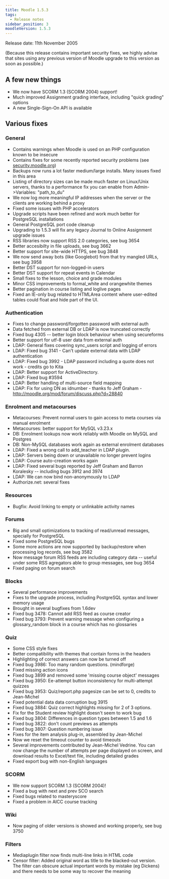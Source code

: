 ```yaml
---
title: Moodle 1.5.3
tags:
  - Release notes
sidebar_position: 3
moodleVersion: 1.5.3
---
```

Release date: 11th November 2005

(Because this release contains important security fixes, we highly advise that sites using any previous version of Moodle upgrade to this version as soon as possible.)

## A few new things

- We now have SCORM 1.3 (SCORM 2004) support!
- Much improved Assignment grading interface, including "quick grading" options
- A new Single-Sign-On API is available

## Various fixes

### General

- Contains warnings when Moodle is used on an PHP configuration known to be insecure
- Contains fixes for some recently reported security problems (see [security.moodle.org](http://security.moodle.org/))
- Backups now runs a lot faster medium/large installs. Many issues fixed in this area
- Listing of directory sizes can be made much faster on Linux/Unix servers, thanks to a performance fix you can enable from Admin->Variables: "path_to_du"
- We now log more meaningful IP addresses when the server or the clients are working behind a proxy
- Fixed some issues with PHP accelerators
- Upgrade scripts have been refined and work much better for PostgreSQL installations
- General PostgreSQL port code cleanup
- Upgrading to 1.5.3 will fix any legacy Journal to Online Assignment upgrade issues
- RSS libraries now support RSS 2.0 categories, see bug 3654
- Better accesibilty in file uploads, see bug 3662
- Better support for site-wide HTTPS, see bug 3848
- We now send away bots (like Googlebot) from that try mangled URLs, see bug 3958
- Better DST support for non-logged-in users
- Better DST support for repeat events in Calendar
- Small fixes to the lesson, choice and grade modules
- Minor CSS improvements to formal_white and orangewhite themes
- Better pagination in course listing and loglive pages
- Fixed an IE-only bug related to HTMLArea content where user-edited tables could float and hide part of the UI.

### Authentication

- Fixes to change password/forgotten password with external auth
- Data fetched from external DB or LDAP is now truncated correctly
- Fixed bug 4305 -- better login block behaviour when using secureforms
- Better support for utf-8 user data from external auth
- LDAP: General fixes covering sync_users script and logging of errors
- LDAP: Fixed bug 3141 - Can't update external data with LDAP authentication
- LDAP: Fixed bug 3992 - LDAP password including a quote does not work - credits go to Kita
- LDAP: Better support for ActiveDirectory.
- LDAP: Fixed bug #3594
- LDAP: Better handling of multi-source field mapping
- LDAP: Fix for using DN as idnumber - thanks fo Jeff Graham - http://moodle.org/mod/forum/discuss.php?d=28840

### Enrolment and metacourses

- Metacourses: Prevent normal users to gain access to meta courses via manual enrolment
- Metacourses: better support for MySQL v3.23.x
- DB: Enrolment lookups now work reliably with Moodle on MySQL and Postgres
- DB: Non-MySQL databases work again as external enrolment databases
- LDAP: Fixed a wrong call to add_teacher in LDAP plugin.
- LDAP: Servers being down or unavailable no longer prevent logins
- LDAP: Course auto-creation works again
- LDAP: Fixed several bugs reported by Jeff Graham and Barron Koralesky -- including bugs 3912 and 3974
- LDAP: We can now bind non-anonymously to LDAP
- Authorize.net: several fixes

### Resources

- Bugfix: Avoid linking to empty or unlinkable activity names

### Forums

- Big and small optimizations to tracking of read/unread messages, specially for PostgreSQL
- Fixed some PostgreSQL bugs
- Some more actions are now supported by backup/restore when processing log records, see bug 3582
- Now message forum RSS feeds are including category data -- useful under some RSS agregators able to group messages, see bug 3654
- Fixed paging on forum search

### Blocks

- Several performance improvements
- Fixes to the upgrade process, including PostgreSQL syntax and lower memory usage
- Brought in several bugfixes from 1.6dev
- Fixed bug 3478: Cannot add RSS feed as course creator
- Fixed bug 3793: Prevent warning message when configuring a glossary_random block in a course which has no glossaries

### Quiz

- Some CSS style fixes
- Better compatibility with themes that contain forms in the headers
- Highlighting of correct answers can now be turned off
- Fixed bug 3986: Too many random questions. (mindforge)
- Fixed missing action icons
- Fixed bug 3899 and removed some 'missing course object' messages
- Fixed bug 3950: Ee-attempt button inconsistency for multi-attempt quizzes
- Fixed bug 3953: Quiz/report.php pagesize can be set to 0, credits to Jean-Michel
- Fixed potential data data corruption bug 3915
- Fixed bug 3884: Quiz correct highlights missing for 2 of 3 options.
- Fix for the Student review highlight doesn't seem to work bug
- Fixed bug 3804: Differences in question types between 1.5 and 1.6
- Fixed bug 3822: don't count previews as attempts
- Fixed bug 3807: Question numbering issue
- Fixes for the item analysis plug-in, assembled by Jean-Michel
- Now we reset the timeout counter to avoid timeouts
- Several improvements contributed by Jean-Michel Vedrine. You can now change the number of attempts per page displayed on screen, and download results to Excel/text file, including detailed grades
- Fixed export bug with non-English languages

### SCORM

- We now support SCORM 1.3 (SCORM 2004)!
- Fixed a bug with next and prev SCO search
- Fixed bugs related to masteryscore
- Fixed a problem in AICC course tracking

### Wiki

- Now paging of older versions is showed and working properly, see bug 3750

### Filters

- Mediaplugin filter now finds multi-line links in HTML code
- Censor filter: Added original word as title to the blacked-out version. The filter can obscure actual important words by mistake (eg Dickens) and there needs to be some way to recover the meaning

